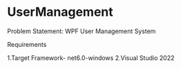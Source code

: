 # UserManagement
Problem Statement: WPF User Management System

Requirements

1.Target Framework- net6.0-windows
2.Visual Studio 2022
